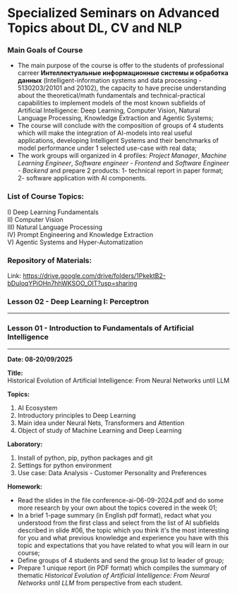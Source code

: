# Specialized Seminars on Advanced Topics about DL, CV and NLP

### Main Goals of Course  
  
- The main purpose of the course is offer to the students of professional carreer **Интеллектуальные информационные системы и обработка данных** (Intelligent-information systems and data processing - 5130203/20101 and 20102), the capacity to have precise understanding about the theoretical/math fundamentals and technical-practical capabilities to implement models of the most known subfields of Artificial Intelligence: Deep Learning, Computer Vision, Natural Language Processing, Knowledge Extraction and Agentic Systems;  
- The course will conclude with the composition of groups of 4 students which will make the integration of AI-models into real useful applications, developing Intelligent Systems and their benchmarks of model performance under 1 selected use-case with real data;
- The work groups will organized in 4 profiles: *Project Manager*, *Machine Learning Engineer*, *Software engineer - Frontend* and *Software Engineer - Backend* and prepare 2 products: 1- technical report in paper format; 2- software application with AI components.   
  
### List of Course Topics:   
   
I) Deep Learning Fundamentals   
II) Computer Vision  
III) Natural Language Processing  
IV) Prompt Engineering and Knowledge Extraction  
V) Agentic Systems and Hyper-Automatization  
  
### Repository of Materials:  
  
Link: https://drive.google.com/drive/folders/1PkektB2-bDuIoqYPiOHn7hhWKSOO_OlT?usp=sharing  
  
### Lesson 02 - Deep Learning I: Perceptron    
-------------------------------------------  
  
   
### Lesson 01 - Introduction to Fundamentals of Artificial Intelligence  
------------------------------------------------------------------------  

**Date: 08-20/09/2025**   
   
**Title:**   
Historical Evolution of Artificial Intelligence: From Neural Networks until LLM   
  
**Topics:**   
1) AI Ecosystem   
2) Introductory principles to Deep Learning   
3) Main idea under Neural Nets, Transformers and Attention  
4) Object of study of Machine Learning and Deep Learning  
  
**Laboratory:**    
1) Install of python, pip, python packages and git  
2) Settings for python environment  
3) Use case: Data Analysis - Customer Personality and Preferences  
  
**Homework:**   
- Read the slides in the file conference-ai-06-09-2024.pdf and do some more research by your own about the topics covered in the week 01;   
- In a brief 1-page summary (in English pdf format), redact what you understood from the first class and select from the list of AI subfields described in slide #06, the topic which you think it's the most interesting for you and what previous knowledge and experience you have with this topic and expectations that you have related to what you will learn in our course;  
- Define groups of 4 students and send the group list to leader of group;   
- Prepare 1 unique report (in PDF format) which compiles the summary of thematic *Historical Evolution of Artificial Intelligence: From Neural Networks until LLM* from perspective from each student.  
   
